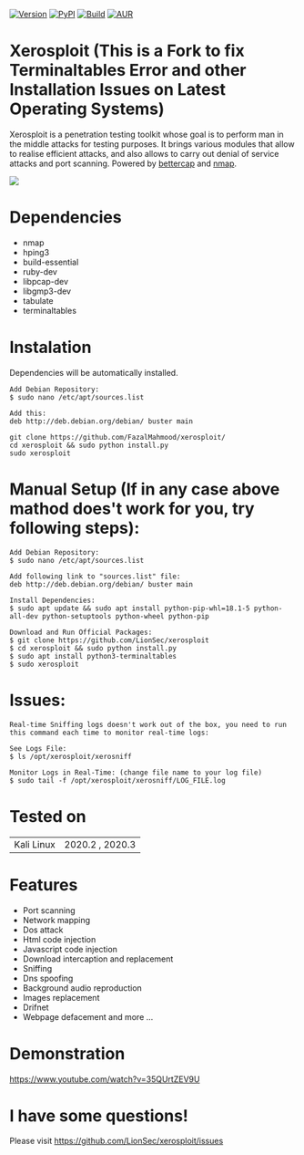 
[![Version](https://img.shields.io/badge/Xerosploit-Version_1.0-brightgreen.svg?maxAge=259200)]()
[![PyPI](https://img.shields.io/badge/Python-2.7-blue.svg)]()
[![Build](https://img.shields.io/badge/Supported_OS-linux-orange.svg)]()
[![AUR](https://img.shields.io/aur/license/yaourt.svg)]()

Xerosploit (This is a Fork to fix Terminaltables Error and other Installation Issues on Latest Operating Systems)
=
Xerosploit is a penetration testing toolkit whose goal is to perform man in the middle attacks for testing purposes. It brings various modules that allow to realise efficient attacks, and also allows to carry out denial of service attacks and port scanning.
Powered by <a href="https://www.bettercap.org"> bettercap</a> and <a href="https://www.bettercap.org"> nmap</a>.

![](http://i.imgur.com/bbr48Ep.png)

Dependencies
=

- nmap 
- hping3 
- build-essential 
- ruby-dev 
- libpcap-dev 
- libgmp3-dev
- tabulate 
- terminaltables




Instalation
=
Dependencies will be automatically installed.

    Add Debian Repository:
    $ sudo nano /etc/apt/sources.list
    
    Add this:
    deb http://deb.debian.org/debian/ buster main
    
    git clone https://github.com/FazalMahmood/xerosploit/
    cd xerosploit && sudo python install.py
    sudo xerosploit
    
    
    
    
Manual Setup (If in any case above mathod does't work for you, try following steps):
=   
    Add Debian Repository:
    $ sudo nano /etc/apt/sources.list

    Add following link to "sources.list" file:
    deb http://deb.debian.org/debian/ buster main

    Install Dependencies:
    $ sudo apt update && sudo apt install python-pip-whl=18.1-5 python-all-dev python-setuptools python-wheel python-pip

    Download and Run Official Packages:
    $ git clone https://github.com/LionSec/xerosploit
    $ cd xerosploit && sudo python install.py
    $ sudo apt install python3-terminaltables
    $ sudo xerosploit


Issues:
=
    Real-time Sniffing logs doesn't work out of the box, you need to run this command each time to monitor real-time logs:

    See Logs File:
    $ ls /opt/xerosploit/xerosniff

    Monitor Logs in Real-Time: (change file name to your log file)
    $ sudo tail -f /opt/xerosploit/xerosniff/LOG_FILE.log
    
    
Tested on
=

<table>
    <tr>
        <td>Kali Linux</td>
        <td>2020.2 , 2020.3</td>
    </tr>
</table>



Features 
=
- Port scanning
- Network mapping
- Dos attack
- Html code injection
- Javascript code injection
- Download intercaption and replacement
- Sniffing
- Dns spoofing
- Background audio reproduction
- Images replacement
- Drifnet
- Webpage defacement and more ...

Demonstration
=
https://www.youtube.com/watch?v=35QUrtZEV9U

I have some questions!
=

Please visit https://github.com/LionSec/xerosploit/issues


